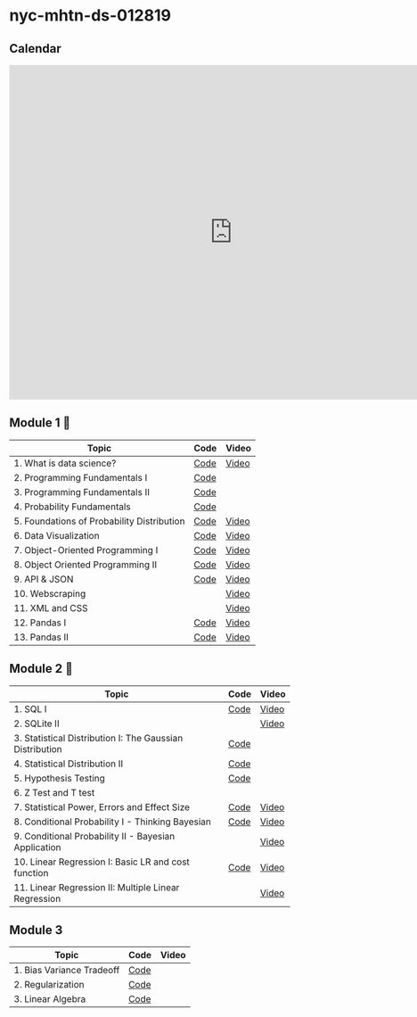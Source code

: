 # nyc-mhtn-ds-012819

## Calendar
<iframe src="https://calendar.google.com/calendar/embed?src=flatironschool.com_ujcges3b0h07m5plbjdfptqbk4%40group.calendar.google.com&ctz=America%2FNew_York" style="border: 0" width="800" height="600" frameborder="0" scrolling="no"></iframe>

## Module 1 💙
| Topic            | Code                | Video                |
| -----            | ----                | -----                |
| 1. What is data science? | [Code](https://github.com/learn-co-students/nyc-mhtn-ds-012819-lectures/blob/master/Module_1/What_Is_Data_Science/0128_Welcome.pdf) | [Video]() |
| 2. Programming Fundamentals I| [Code](https://github.com/learn-co-curriculum/nyc-mhtn-ds-012819/blob/master/Module_1/Programming_Fundamentals_I/012919_programmingFundamentalsI.ipynb)|
| 3. Programming Fundamentals II | [Code](https://github.com/learn-co-curriculum/nyc-mhtn-ds-012819/blob/master/Module_1/Programming_Fundamentals_II/0130_ProgrammingFundamentalsII.ipynb) |
| 4. Probability Fundamentals | [Code](https://github.com/learn-co-curriculum/nyc-mhtn-ds-012819/blob/master/Module_1/Probability_Fundamentals/0131_Foundations_of_Probability.ipynb) |
| 5. Foundations of Probability Distribution | [Code](https://github.com/learn-co-students/nyc-mhtn-ds-012819-lectures/blob/master/Module_1/Probabiliy_Distribution/Statistical_Distributions_I%20copy.pdf) | [Video]() |
| 6. Data Visualization | [Code](https://github.com/learn-co-curriculum/nyc-mhtn-ds-012819/blob/master/Module_1/Data_Visualization/Data_Visualization.ipynb) | [Video]() |
| 7. Object-Oriented Programming I| [Code](https://github.com/learn-co-curriculum/nyc-mhtn-ds-012819/blob/master/Module_1/Object_Oriented_Programming_I/OOP%20Part%201-Copy1.ipynb) | [Video]() |
| 8. Object Oriented Programming II | [Code](https://github.com/learn-co-students/nyc-mhtn-ds-012819-lectures/blob/master/Module_1/Object_Oriented_Programming_I/OOP%20Part%202.ipynb) | [Video]()|
| 9. API & JSON | [Code]() | [Video](https://github.com/learn-co-students/nyc-mhtn-ds-012819-lectures/tree/master/Module_1/JSON_APIs) |
| 10. Webscraping | | [Video]() |
| 11. XML and CSS|  | [Video ]() |
| 12. Pandas I | [Code](https://github.com/learn-co-students/nyc-mhtn-ds-012819-lectures/blob/master/Module_1/Pandas/Pandas_I.ipynb) | [Video]() |
| 13. Pandas II | [Code](https://github.com/learn-co-students/nyc-mhtn-ds-012819-lectures/blob/master/Module_1/Pandas/Pandas_II.ipynb) | [Video]() |

## Module 2 💖
| Topic            | Code                | Video                |
| -----            | ----                | -----                |
| 1. SQL I | [Code](https://github.com/learn-co-students/nyc-mhtn-ds-012819-lectures/blob/master/Module_2/Intro_SQL/Intro_to_Sql.ipynb) | [Video]() |
| 2. SQLite II| | [Video]() |
| 3. Statistical Distribution I: The Gaussian Distribution| [Code](https://github.com/learn-co-students/nyc-mhtn-ds-012819-lectures/tree/master/Module_2/Sampling_And_NormalDistribution)|
| 4. Statistical Distribution II | [Code](https://github.com/learn-co-students/nyc-mhtn-ds-012819-lectures/tree/master/Module_2/Poisson_Exponential_Uniform) |
| 5. Hypothesis Testing | [Code](https://github.com/learn-co-students/nyc-mhtn-ds-012819-lectures/tree/master/Module_2/Ttest_hypothesisTesting) |
| 6. Z Test and T test |  |
| 7. Statistical Power, Errors and Effect Size | [Code](https://github.com/learn-co-students/nyc-mhtn-ds-012819-lectures/tree/master/Module_2/Power_EffectSize_Error) | [Video]() |
| 8. Conditional Probability I - Thinking Bayesian | [Code](https://github.com/learn-co-students/nyc-mhtn-ds-012819-lectures/tree/master/Module_2/Conditional_Probability) | [Video]() |
| 9. Conditional Probability II - Bayesian Application| | [Video]() |
| 10. Linear Regression I: Basic LR and cost function| [Code](https://github.com/learn-co-students/nyc-mhtn-ds-012819-lectures/tree/master/Module_2/Linear_Models) | [Video]() |
| 11. Linear Regression II: Multiple Linear Regression|  | [Video]()|

## Module 3
| Topic            | Code                | Video                |
| -----            | ----                | -----                |
| 1. Bias Variance Tradeoff | [Code](https://github.com/learn-co-students/nyc-mhtn-ds-012819-lectures/blob/master/Module_3/Bias_Variance_tradeoff/Bias_Variance_Tradeoff.ipynb) | |
| 2. Regularization | [Code](https://github.com/learn-co-students/nyc-mhtn-ds-012819-lectures/blob/master/Module_3/Regularization/Regularization_Ridge_Lasso.ipynb) | |
| 3. Linear Algebra | [Code](https://github.com/learn-co-students/nyc-mhtn-ds-012819-lectures/blob/master/Module_3/LinAlgebra/LinearAlgebra.ipynb) | |
